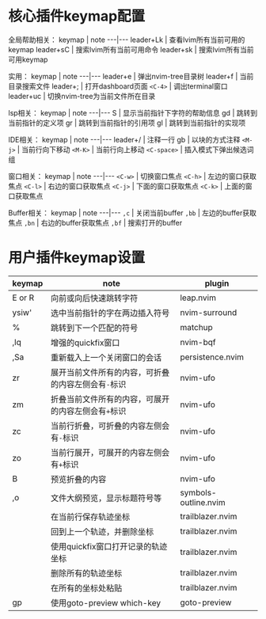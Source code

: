 # 核心插件keymap配置

全局帮助相关：
keymap | note
---|---
leader+Lk | 查看lvim所有当前可用的keymap
leader+sC | 搜索lvim所有当前可用命令
leader+sk | 搜索lvim所有当前可用keymap


实用：
keymap | note
---|---
leader+e | 弹出nvim-tree目录树
leader+f | 当前目录搜索文件
leader+; | 打开dashboard页面
`<C-4>` | 调出terminal窗口
leader+uc | 切换nvim-tree为当前文件所在目录


lsp相关：
keymap | note
---|---
S | 显示当前指针下字符的帮助信息
gd | 跳转到当前指针的定义项
gr | 跳转到当前指针的引用项
gI | 跳转到当前指针的实现项


IDE相关：
keymap | note
---|---
leader+/ | 注释一行
gb | 以块的方式注释
`<M-j>` | 当前行向下移动
`<M-K>` | 当前行向上移动
`<C-space>` |  插入模式下弹出候选词组


窗口相关：
keymap | note
---|---
`<C-w>` | 切换窗口焦点
`<C-h>` | 左边的窗口获取焦点
`<C-l>` | 右边的窗口获取焦点
`<C-j>` | 下面的窗口获取焦点
`<C-k>` | 上面的窗口获取焦点


Buffer相关：
keymap | note
---|---
`,c` | 关闭当前buffer
`,bb` | 左边的buffer获取焦点
`,bn` | 右边的buffer获取焦点
`,bf` | 搜索打开的buffer


# 用户插件keymap设置

keymap | note | plugin
---|---|--
E or R | 向前或向后快速跳转字符 | leap.nvim
ysiw' | 选中当前指针的字在两边插入符号 | nvim-surround
% | 跳转到下一个匹配的符号 | matchup 
,lq | 增强的quickfix窗口 | nvim-bqf
,Sa | 重新载入上一个关闭窗口的会话 | persistence.nvim
zr | 展开当前文件所有的内容，可折叠的内容左侧会有`-`标识 | nvim-ufo 
zm | 折叠当前文件所有的内容，可展开的内容左侧会有`+`标识 | nvim-ufo 
zc | 当前行折叠，可折叠的内容左侧会有`-`标识 | nvim-ufo
zo | 当前行展开，可展开的内容左侧会有`+`标识 | nvim-ufo
B | 预览折叠的内容 | nvim-ufo
,o | 文件大纲预览，显示标题符号等 | symbols-outline.nvim
<A-s> | 在当前行保存轨迹坐标| trailblazer.nvim
<A-d> | 回到上一个轨迹，并删除坐标| trailblazer.nvim
<A-o> | 使用quickfix窗口打开记录的轨迹坐标| trailblazer.nvim
<A-L> | 删除所有的轨迹坐标| trailblazer.nvim
<A-P> | 在所有的坐标处粘贴| trailblazer.nvim
gp | 使用goto-preview which-key | goto-preview

